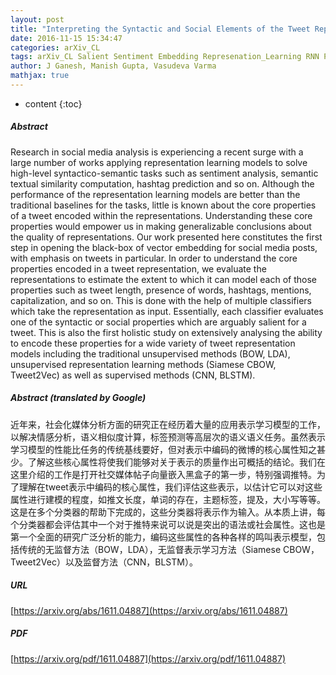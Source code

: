 ```yaml
---
layout: post
title: "Interpreting the Syntactic and Social Elements of the Tweet Representations via Elementary Property Prediction Tasks"
date: 2016-11-15 15:34:47
categories: arXiv_CL
tags: arXiv_CL Salient Sentiment Embedding Represenation_Learning RNN Prediction
author: J Ganesh, Manish Gupta, Vasudeva Varma
mathjax: true
---
```


* content
{:toc}

##### Abstract
Research in social media analysis is experiencing a recent surge with a large number of works applying representation learning models to solve high-level syntactico-semantic tasks such as sentiment analysis, semantic textual similarity computation, hashtag prediction and so on. Although the performance of the representation learning models are better than the traditional baselines for the tasks, little is known about the core properties of a tweet encoded within the representations. Understanding these core properties would empower us in making generalizable conclusions about the quality of representations. Our work presented here constitutes the first step in opening the black-box of vector embedding for social media posts, with emphasis on tweets in particular. In order to understand the core properties encoded in a tweet representation, we evaluate the representations to estimate the extent to which it can model each of those properties such as tweet length, presence of words, hashtags, mentions, capitalization, and so on. This is done with the help of multiple classifiers which take the representation as input. Essentially, each classifier evaluates one of the syntactic or social properties which are arguably salient for a tweet. This is also the first holistic study on extensively analysing the ability to encode these properties for a wide variety of tweet representation models including the traditional unsupervised methods (BOW, LDA), unsupervised representation learning methods (Siamese CBOW, Tweet2Vec) as well as supervised methods (CNN, BLSTM).

##### Abstract (translated by Google)
近年来，社会化媒体分析方面的研究正在经历着大量的应用表示学习模型的工作，以解决情感分析，语义相似度计算，标签预测等高层次的语义语义任务。虽然表示学习模型的性能比任务的传统基线要好，但对表示中编码的微博的核心属性知之甚少。了解这些核心属性将使我们能够对关于表示的质量作出可概括的结论。我们在这里介绍的工作是打开社交媒体帖子向量嵌入黑盒子的第一步，特别强调推特。为了理解在tweet表示中编码的核心属性，我们评估这些表示，以估计它可以对这些属性进行建模的程度，如推文长度，单词的存在，主题标签，提及，大小写等等。这是在多个分类器的帮助下完成的，这些分类器将表示作为输入。从本质上讲，每个分类器都会评估其中一个对于推特来说可以说是突出的语法或社会属性。这也是第一个全面的研究广泛分析的能力，编码这些属性的各种各样的鸣叫表示模型，包括传统的无监督方法（BOW，LDA），无监督表示学习方法（Siamese CBOW，Tweet2Vec）以及监督方法（CNN，BLSTM）。

##### URL
[https://arxiv.org/abs/1611.04887](https://arxiv.org/abs/1611.04887)

##### PDF
[https://arxiv.org/pdf/1611.04887](https://arxiv.org/pdf/1611.04887)

